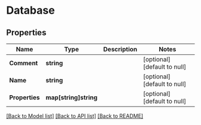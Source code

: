 # Database

## Properties
Name | Type | Description | Notes
------------ | ------------- | ------------- | -------------
**Comment** | **string** |  | [optional] [default to null]
**Name** | **string** |  | [optional] [default to null]
**Properties** | **map[string]string** |  | [optional] [default to null]

[[Back to Model list]](../README.md#documentation-for-models) [[Back to API list]](../README.md#documentation-for-api-endpoints) [[Back to README]](../README.md)


